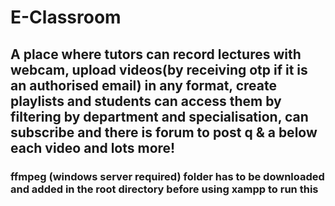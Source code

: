 # E-Classroom
## A place where tutors can record lectures with webcam, upload videos(by receiving otp if it is an authorised email) in any format, create playlists and students can access them by filtering by department and specialisation, can subscribe and there is forum to post q &amp; a below each video and lots more!
### ffmpeg (windows server required) folder has to be downloaded and added in the root directory before using xampp to run this
